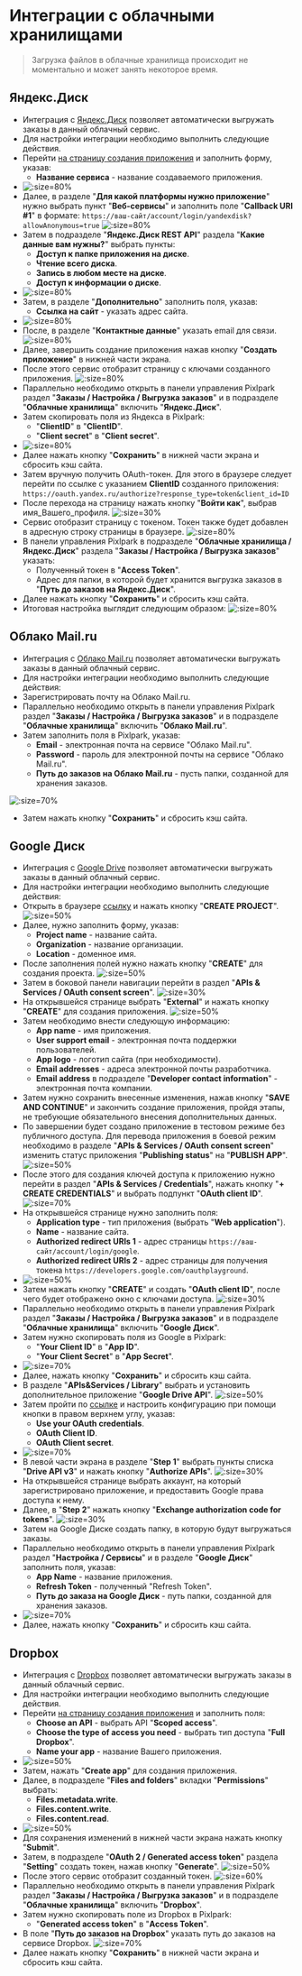 # Интеграции с облачными хранилищами
> Загрузка файлов в облачные хранилища происходит не моментально и может занять некоторое время.

## Яндекс.Диск
* Интеграция с [Яндекс.Диск](https://disk.yandex.ru) позволяет автоматически выгружать заказы в данный облачный сервис.
* Для настройки интеграции необходимо выполнить следующие действия.
* Перейти [на страницу создания приложения](https://oauth.yandex.ru/client/new) и заполнить форму, указав:
    + __Название сервиса__ - название создаваемого приложения.
* ![](../_media/integration/ya08.png ':size=80%')
* Далее, в разделе "__Для какой платформы нужно приложение__" нужно выбрать пункт "__Веб-сервисы__" и заполнить поле "__Callback URI #1__" в формате: `https://ваш-сайт/account/login/yandexdisk?allowAnonymous=true`
![](../_media/integration/ya09.png ':size=80%')
* Затем в подразделе "__Яндекс.Диск REST API__" раздела "__Какие данные вам нужны?__" выбрать пункты:
    + __Доступ к папке приложения на диске__.
    + __Чтение всего диска__.
    + __Запись в любом месте на диске__.
    + __Доступ к информации о диске__.
* ![](../_media/integration/ya10.png ':size=80%')
* Затем, в разделе "__Дополнительно__" заполнить поля, указав:
    + __Ссылка на сайт__ - указать адрес сайта.
* ![](../_media/integration/ya04.png ':size=80%')
* После, в разделе "__Контактные данные__" указать email для связи.
![](../_media/integration/ya05.png ':size=80%')
* Далее, завершить создание приложения нажав кнопку "__Создать приложение__" в нижней части экрана.
* После этого сервис отобразит страницу с ключами созданного приложения.
![](../_media/integration/ya11.png ':size=80%')
* Параллельно необходимо открыть в панели управления Pixlpark раздел "__Заказы / Настройка / Выгрузка заказов__" и в подразделе "__Облачные хранилища__" включить "__Яндекс.Диск__".
* Затем скопировать поля из Яндекса в Pixlpark:
    + "__ClientID__" в "__ClientID__".
    + "__Client secret__" в "__Client secret__".
* ![](../_media/integration/ya12.png ':size=80%')
* Далее нажать кнопку "__Сохранить__" в нижней части экрана и сбросить кэш сайта.
* Затем вручную получить OAuth-токен. Для этого в браузере следует перейти по ссылке с указанием __ClientID__ созданного приложения:
`https://oauth.yandex.ru/authorize?response_type=token&client_id=ID`
* После перехода на страницу нажать кнопку "__Войти как__", выбрав имя_Вашего_профиля.
![](../_media/integration/ya17.png ':size=30%')
* Сервис отобразит страницу с токеном. Токен также будет добавлен в адресную строку страницы в браузере.
![](../_media/integration/ya18.png ':size=80%')
* В панели управления Pixlpark в подразделе "__Облачные хранилища / Яндекс.Диск__" раздела  "__Заказы / Настройка / Выгрузка заказов__" указать:
    + Полученный токен  в "__Access Token__".
    + Адрес для папки, в которой будет хранится выгрузка заказов в "__Путь до заказов на Яндекс.Диск__".
* Далее нажать кнопку "__Сохранить__" и сбросить кэш сайта.
* Итоговая настройка выглядит следующим образом:
![](../_media/integration/ya19.png ':size=80%')

## Облако Mail.ru
* Интеграция с [Облако Mail.ru](https://cloud.mail.ru/) позволяет автоматически выгружать заказы в данный облачный сервис. 
* Для настройки интеграции необходимо выполнить следующие действия:
* Зарегистрировать почту на Облако Mail.ru.
* Параллельно необходимо открыть в панели управления Pixlpark раздел "__Заказы / Настройка / Выгрузка заказов__" и в подразделе "__Облачные хранилища__" включить "__Облако Mail.ru__".
* Затем заполнить поля в Pixlpark, указав:
    + __Email__ - электронная почта на сервисе "Облако Mail.ru".
    + __Password__ - пароль для электронной почты на сервисе "Облако Mail.ru".
    + __Путь до заказов на Облако Mail.ru__ -  пусть папки, созданной для хранения заказов.

![](../_media/integration/mail01.png ':size=70%')
* Затем нажать кнопку "__Сохранить__" и сбросить кэш сайта.

## Google Диск
* Интеграция с [Google Drive](https://drive.google.com) позволяет автоматически выгружать заказы в данный облачный сервис.
* Для настройки интеграции необходимо выполнить следующие действия:
* Открыть в браузере [ссылку](https://console.developers.google.com/cloud-resource-manager) и нажать кнопку "__CREATE PROJECT__".
![](../_media/integration/drive01.png ':size=50%')
* Далее, нужно заполнить форму, указав:
    + __Project name__ - название сайта.
    + __Organization__ - название организации.
    + __Location__ - доменное имя.
* После заполнения полей нужно нажать кнопку "__CREATE__" для создания проекта.
![](../_media/integration/drive02.png ':size=50%')
* Затем в боковой панели навигации перейти в раздел "__APIs & Services / OAuth consent screen__".
![](../_media/integration/drive03.png ':size=30%')
* На открывшейся странице выбрать "__External__" и нажать кнопку "__CREATE__" для создания приложения.
![](../_media/integration/drive04.png ':size=50%')
* Затем необходимо внести следующую информацию:
    + __App name__ - имя приложения.
    + __User support email__ - электронная почта поддержки пользователей.
    + __App logo__ - логотип сайта (при необходимости).
    + __Email addresses__ - адреса электронной почты разработчика.
    + __Email address__ в подразделе "__Developer contact information__" - электронная почта компании.
* Затем нужно сохранить внесенные изменения, нажав кнопку "__SAVE AND CONTINUE__" и закончить создание приложения, пройдя этапы, не требующие обязательного внесения дополнительных данных.
* По завершении будет создано приложение в тестовом режиме без публичного доступа. Для перевода приложения в боевой режим необходимо в разделе "__APIs & Services / OAuth consent screen__" изменить статус приложения "__Publishing status__" на "__PUBLISH APP__".
![](../_media/integration/drive05.png ':size=50%')
* После этого для создания ключей доступа к приложению нужно перейти в раздел "__APIs & Services / Credentials__", нажать кнопку "__+ CREATE CREDENTIALS__" и выбрать подпункт "__OAuth client ID__".
![](../_media/integration/drive06.png ':size=70%')
* На открывшейся странице нужно заполнить поля:
    + __Application type__ - тип приложения (выбрать "__Web application__").
    + __Name__ - название сайта.
    + __Authorized redirect URIs 1__ - адрес страницы `https://ваш-сайт/account/login/google`.
    + __Authorized redirect URIs 2__ - адрес страницы для получения токена `https://developers.google.com/oauthplayground`.
* ![](../_media/integration/drive07.png ':size=50%')
* Затем нажать кнопку "__CREATE__" и создать "__OAuth client ID__", после чего будет отображено окно с ключами доступа.
![](../_media/integration/drive08.png ':size=30%')
* Параллельно необходимо открыть в панели управления Pixlpark раздел "__Заказы / Настройка / Выгрузка заказов__" и в подразделе "__Облачные хранилища__" включить "__Google Диск__".
* Затем нужно скопировать поля из Google в Pixlpark:
    + "__Your Client ID__" в "__App ID__".
    + "__Your Client Secret__" в "__App Secret__".
* ![](../_media/integration/drive09.png ':size=70%') 
* Далее, нажать кнопку "__Сохранить__" и сбросить кэш сайта.
* В разделе "__APIs&Services / Library__" выбрать и установить дополнительное приложение "__Google Drive API__".
![](../_media/integration/drive10.png ':size=50%')
* Затем пройти по [ссылке](https://developers.google.com/oauthplayground/) и настроить конфигурацию при помощи кнопки в правом верхнем углу, указав:
    + __Use your OAuth credentials__.
    + __OAuth Client ID__.
    + __OAuth Client secret__.
* ![](../_media/integration/drive11.png ':size=70%')
* В левой части экрана в разделе "__Step 1__" выбрать пункты списка "__Drive API v3__" и нажать кнопку "__Authorize APIs__".
![](../_media/integration/drive12.png ':size=30%')
* На открывшейся странице выбрать аккаунт, на который зарегистрировано приложение, и предоставить Google права доступа к нему.
* Далее, в "__Step 2__" нажать кнопку "__Exchange authorization code for tokens__".
![](../_media/integration/drive13.png ':size=30%')
* Затем на Google Диске создать папку, в которую будут выгружаться заказы.
* Параллельно необходимо открыть в панели управления Pixlpark раздел "__Настройка / Сервисы__" и в разделе "__Google Диск__" заполнить поля, указав:
    + __App Name__ - название приложения.
    + __Refresh Token__ - полученный "Refresh Token".
    + __Путь до заказа на Google Диск__ - путь папки, созданной для хранения заказов.
* ![](../_media/integration/drive14.png ':size=70%')
* Далее, нажать кнопку "__Сохранить__" и сбросить кэш сайта.

## Dropbox 
* Интеграция с [Dropbox](https://www.dropbox.com) позволяет автоматически выгружать заказы в данный облачный сервис.
* Для настройки интеграции необходимо выполнить следующие действия.
* Перейти [на страницу создания приложения](https://www.dropbox.com/developers) и заполнить поля:
    + __Choose an API__ - выбрать API "__Scoped access__".
    + __Choose the type of access you need__ - выбрать тип доступа "__Full Dropbox__".
    + __Name your app__ - название Вашего приложения.
* ![](../_media/integration/dropbox00.png ':size=50%')
* Затем, нажать "__Create app__" для создания приложения.
* Далее, в подразделе "__Files and folders__" вкладки "__Permissions__" выбрать:
    + __Files.metadata.write__.
    + __Files.content.write__.
    + __Files.content.read__.
* ![](../_media/integration/dropbox00-01.png ':size=50%')
* Для сохранения изменений в нижней части экрана нажать кнопку "__Submit__".
* Затем, в подразделе "__OAuth 2 / Generated access token__"  раздела "__Setting__" создать токен, нажав кнопку "__Generate__".
![](../_media/integration/dropbox01.png ':size=50%')
* После этого сервис отобразит созданный токен. 
![](../_media/integration/dropbox02.png ':size=60%')
* Параллельно необходимо открыть в панели управления Pixlpark раздел "__Заказы / Настройка / Выгрузка заказов__" и в подразделе "__Облачные хранилища__" включить "__Dropbox__".
* Затем нужно скопировать поле из Dropbox в Pixlpark:
    + "__Generated access token__" в "__Access Token__".
* В поле "__Путь до заказов на Dropbox__" указать путь до заказов на сервисе Dropbox.
![](../_media/integration/dropbox03.png ':size=70%')
* Далее нажать кнопку "__Сохранить__" в нижней части экрана и сбросить кэш сайта.